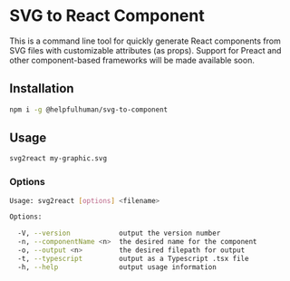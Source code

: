 # SVG to React Component

This is a command line tool for quickly generate React components from SVG files with customizable attributes (as props). Support for Preact and other component-based frameworks will be made available soon.

## Installation

```bash
npm i -g @helpfulhuman/svg-to-component
```

## Usage

```bash
svg2react my-graphic.svg
```

### Options

```bash
Usage: svg2react [options] <filename>

Options:

  -V, --version            output the version number
  -n, --componentName <n>  the desired name for the component
  -o, --output <n>         the desired filepath for output
  -t, --typescript         output as a Typescript .tsx file
  -h, --help               output usage information
```
